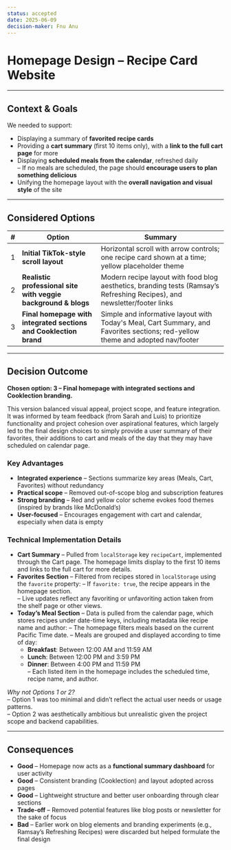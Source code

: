 ```yaml
---
status: accepted
date: 2025-06-09
decision-maker: Fnu Anu
---
```


# Homepage Design – Recipe Card Website

---

## Context & Goals

We needed to support:

* Displaying a summary of **favorited recipe cards**
* Providing a **cart summary** (first 10 items only), with a **link to the full cart page** for more
* Displaying **scheduled meals from the calendar**, refreshed daily  
  – If no meals are scheduled, the page should **encourage users to plan something delicious**
* Unifying the homepage layout with the **overall navigation and visual style** of the site

---

## Considered Options

|   #   | Option                                                       | Summary                                                                                      |
| :---: | ------------------------------------------------------------ | -------------------------------------------------------------------------------------------- |
|   1   | **Initial TikTok-style scroll layout**                       | Horizontal scroll with arrow controls; one recipe card shown at a time; yellow placeholder theme |
|   2   | **Realistic professional site with veggie background & blogs** | Modern recipe layout with food blog aesthetics, branding tests (Ramsay’s Refreshing Recipes), and newsletter/footer links |
|   3   | **Final homepage with integrated sections and Cooklection brand** | Simple and informative layout with Today's Meal, Cart Summary, and Favorites sections; red-yellow theme and adopted nav/footer |

---

## Decision Outcome

**Chosen option: 3 – Final homepage with integrated sections and Cooklection branding.**

This version balanced visual appeal, project scope, and feature integration. It was informed by team feedback (from Sarah and Luis) to prioritize functionality and project cohesion over aspirational features, 
which largely led to the final design choices to simply provide a user summary of their favorites, their additions to cart and meals of the day that they may have scheduled on calendar page.

### Key Advantages

* **Integrated experience** – Sections summarize key areas (Meals, Cart, Favorites) without redundancy
* **Practical scope** – Removed out-of-scope blog and subscription features
* **Strong branding** – Red and yellow color scheme evokes food themes (inspired by brands like McDonald’s)
* **User-focused** – Encourages engagement with cart and calendar, especially when data is empty

### Technical Implementation Details

* **Cart Summary** – Pulled from `localStorage` key `recipeCart`, implemented through the Cart page. The homepage limits display to the first 10 items and links to the full cart for more details.
* **Favorites Section** – Filtered from recipes stored in `localStorage` using the `favorite` property:
  – If `favorite: true`, the recipe appears in the homepage section.  
  – Live updates reflect any favoriting or unfavoriting action taken from the shelf page or other views.
* **Today’s Meal Section** – Data is pulled from the calendar page, which stores recipes under date-time keys, including metadata like recipe name and author:
  – The homepage filters meals based on the current Pacific Time date.
  – Meals are grouped and displayed according to time of day:
    - **Breakfast**: Between 12:00 AM and 11:59 AM  
    - **Lunch**: Between 12:00 PM and 3:59 PM  
    - **Dinner**: Between 4:00 PM and 11:59 PM  
  – Each listed item in the homepage includes the scheduled time, recipe name, and author.

*Why not Options 1 or 2?*  
– Option 1 was too minimal and didn’t reflect the actual user needs or usage patterns.  
– Option 2 was aesthetically ambitious but unrealistic given the project scope and backend capabilities.

---

## Consequences

* **Good** – Homepage now acts as a **functional summary dashboard** for user activity  
* **Good** – Consistent branding (Cooklection) and layout adopted across pages  
* **Good** – Lightweight structure and better user onboarding through clear sections  
* **Trade-off** – Removed potential features like blog posts or newsletter for the sake of focus  
* **Bad** – Earlier work on blog elements and branding experiments (e.g., Ramsay’s Refreshing Recipes) were discarded but helped formulate the final design
